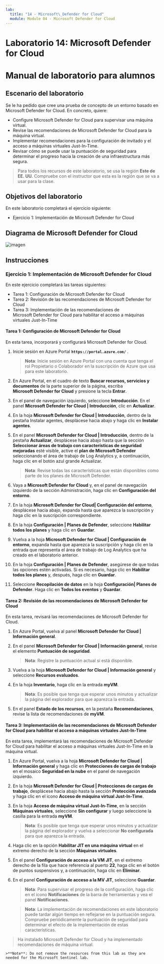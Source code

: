 ```yaml
---
lab:
  title: "14 - Microsoft\_Defender for Cloud"
  module: Module 04 - Microsoft Defender for Cloud
---
```


# Laboratorio 14: Microsoft Defender for Cloud
# Manual de laboratorio para alumnos

## Escenario del laboratorio

Se le ha pedido que cree una prueba de concepto de un entorno basado en Microsoft Defender for Cloud. En concreto, quiere:

- Configure Microsoft Defender for Cloud para supervisar una máquina virtual.
- Revise las recomendaciones de Microsoft Defender for Cloud para la máquina virtual.
- Implementar recomendaciones para la configuración de invitado y el acceso a máquinas virtuales Just-In-Time. 
- Revisar cómo se puede usar la puntuación de seguridad para determinar el progreso hacia la creación de una infraestructura más segura.

> Para todos los recursos de este laboratorio, se usa la región **Este de EE. UU.** Compruebe con el instructor que esta es la región que se va a usar para la clase. 

## Objetivos del laboratorio

En este laboratorio completará el ejercicio siguiente:

- Ejercicio 1: Implementación de Microsoft Defender for Cloud

## Diagrama de Microsoft Defender for Cloud

![imagen](https://github.com/MicrosoftLearning/AZ500-AzureSecurityTechnologies/assets/91347931/c31055cc-de95-41f6-adef-f09d756a68eb)

## Instrucciones

### Ejercicio 1: Implementación de Microsoft Defender for Cloud

En este ejercicio completará las tareas siguientes:

- Tarea 1: Configuración de Microsoft Defender for Cloud
- Tarea 2: Revisión de las recomendaciones de Microsoft Defender for Cloud
- Tarea 3: Implementación de las recomendaciones de Microsoft Defender for Cloud para habilitar el acceso a máquinas virtuales Just-In-Time

#### Tarea 1: Configuración de Microsoft Defender for Cloud

En esta tarea, incorporará y configurará Microsoft Defender for Cloud.

1. Inicie sesión en Azure Portal **`https://portal.azure.com/`** .

    >**Nota**: Inicie sesión en Azure Portal con una cuenta que tenga el rol Propietario o Colaborador en la suscripción de Azure que usa para este laboratorio.

2. En Azure Portal, en el cuadro de texto **Buscar recursos, servicios y documentos** de la parte superior de la página, escriba **Microsoft Defender for Cloud** y presione la tecla **Entrar**.

3. En el panel de navegación izquierdo, seleccione **Introducción**. En el panel **Microsoft Defender for Cloud \| Introducción**, clic en **Actualizar**.
     
4. En la hoja **Microsoft Defender for Cloud \| Introducción**, dentro de la pestaña Instalar agentes, desplácese hacia abajo y haga clic en **Instalar agentes**. 

5. En el panel **Microsoft Defender for Cloud \| Introducción**, dentro de la pestaña **Actualizar**, desplácese hacia abajo hasta que la sección **Seleccionar áreas de trabajo con características de seguridad mejoradas** esté visible, active el **plan de Microsoft Defender** seleccionando el área de trabajo de Log Analytics y, a continuación, haga clic en el botón azul grande Actualizar.  

    >**Nota**: Revise todas las características que están disponibles como parte de los planes de Microsoft Defender. 

6. Vaya a **Microsoft Defender for Cloud** y, en el panel de navegación izquierdo de la sección Administración, haga clic en **Configuración del entorno**.

7. En la hoja **Microsoft Defender for Cloud\| Configuración del entorno**, desplácese hacia abajo, expanda hasta que aparezca la suscripción y haga clic en la suscripción correspondiente. 

8. En la hoja **Configuración \| Planes de Defender**, seleccione **Habilitar todos los planes** y haga clic en **Guardar**.

9. Vuelva a la hoja **Microsoft Defender for Cloud \| Configuración de entorno**, expanda hasta que aparezca la suscripción y haga clic en la entrada que representa el área de trabajo de Log Analytics que ha creado en el laboratorio anterior.

10. En la hoja **Configuración \| Planes de Defender**, asegúrese de que todas las opciones estén activadas. Si es necesario, haga clic en **Habilitar todos los planes** y, después, haga clic en **Guardar**.

11. Seleccione **Recopilación de datos** en la hoja **Configuración\| Planes de Defender**. Haga clic en **Todos los eventos** y **Guardar**.

#### Tarea 2: Revisión de las recomendaciones de Microsoft Defender for Cloud

En esta tarea, revisará las recomendaciones de Microsoft Defender for Cloud. 

1. En Azure Portal, vuelva al panel **Microsoft Defender for Cloud \| Información general**. 

2. En el panel **Microsoft Defender for Cloud \| Información general**, revise el elemento **Puntuación de seguridad**.

    >**Nota**: Registre la puntuación actual si está disponible.

3. Vuelva a la hoja **Microsoft Defender for Cloud \| Información general** y seleccione **Recursos evaluados**.

4. En la hoja **Inventario**, haga clic en la entrada **myVM**.

    >**Nota**: Es posible que tenga que esperar unos minutos y actualizar la página del explorador para que aparezca la entrada.
    
5. En el panel **Estado de los recursos**, en la pestaña **Recomendaciones**, revise la lista de recomendaciones de **myVM**.

#### Tarea 3: Implementación de las recomendaciones de Microsoft Defender for Cloud para habilitar el acceso a máquinas virtuales Just-In-Time

En esta tarea, implementará las recomendaciones de Microsoft Defender for Cloud para habilitar el acceso a máquinas virtuales Just-In-Time en la máquina virtual. 

1. En Azure Portal, vuelva a la hoja **Microsoft Defender for Cloud \| Información general** y haga clic en **Protecciones de cargas de trabajo** en el mosaico **Seguridad en la nube** en el panel de navegación izquierdo.

2. En la hoja **Microsoft Defender for Cloud \| Protecciones de cargas de trabajo**, desplácese hacia abajo hasta la sección **Protección avanzada** y haga clic en el icono **Acceso de máquina virtual Just-In-Time**.

3. En la hoja **Acceso de máquina virtual Just-In-Time**, en la sección **Máquinas virtuales**, seleccione **Sin configurar** y luego seleccione la casilla para la entrada **myVM**.

    >**Nota**: Es posible que tenga que esperar unos minutos y actualizar la página del explorador y vuelva a seleccionar **No configurada** para que aparezca la entrada.

4. Haga clic en la opción **Habilitar JIT en una máquina virtual** en el extremo derecho de la sección **Máquinas virtuales**.

5. En el panel **Configuración de acceso a la VM JIT**, en el extremo derecho de la fila que hace referencia al puerto **22**, haga clic en el botón de puntos suspensivos y, a continuación, haga clic en **Eliminar**.

6. En el panel **Configuración de acceso a la MV JIT**, seleccione **Guardar**.

    >**Nota**: Para supervisar el progreso de la configuración, haga clic en el icono **Notificaciones** de la barra de herramientas y vea el panel **Notificaciones**. 

    >**Nota**: La implementación de recomendaciones en este laboratorio puede tardar algún tiempo en reflejarse en la puntuación segura. Compruebe periódicamente la puntuación de seguridad para determinar el efecto de la implementación de estas características. 

> Ha instalado Microsoft Defender for Cloud y ha implementado recomendaciones de máquina virtual. 

    >**Note**: Do not remove the resources from this lab as they are needed for the Microsoft Sentinel lab.
